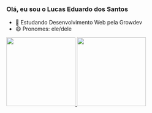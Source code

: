 ### Olá, eu sou o Lucas Eduardo dos Santos

- 🌱 Estudando Desenvolvimento Web pela Growdev
- 😄 Pronomes: ele/dele
<div>
  <a href="https://github.com/LUKKA55">
  <img height="180em" src="https://github-readme-stats.vercel.app/api?username=LUKKA55&show_icons=true&theme=dracula&include_all_commits=true&count_private=true"/>
  <img height="180em" src="https://github-readme-stats.vercel.app/api/top-langs/?username=LUKKA55&layout=compact&langs_count=7&theme=dracula"/>
</div>
